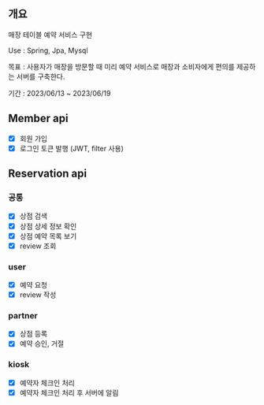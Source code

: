 ## 개요
매장 테이블 예약 서비스 구현

Use : Spring, Jpa, Mysql

목표 : 사용자가 매장을 방문할 때 미리 예약 서비스로 매장과 소비자에게 편의를 제공하는 서버를 구축한다.

기간 : 2023/06/13 ~ 2023/06/19

## Member api
- [x] 회원 가입
- [x] 로그인 토큰 발행 (JWT, filter 사용)

## Reservation api
### 공통
- [x] 상점 검색
- [x] 상점 상세 정보 확인
- [x] 상점 예약 목록 보기
- [x] review 조회
### user
- [x] 예약 요청
- [x] review 작성
### partner
- [x] 상점 등록
- [x] 예약 승인, 거절
### kiosk
- [x] 예약자 체크인 처리
- [x] 예약자 체크인 처리 후 서버에 알림
